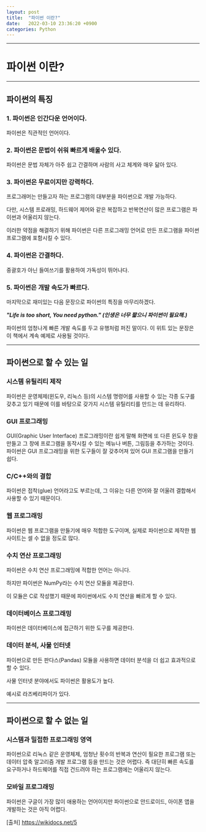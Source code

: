 ```yaml
---
layout: post
title:  "파이썬 이란?"
date:   2022-03-10 23:36:20 +0900
categories: Python
---
```


<hr>

# 파이썬 이란?

---

## 파이썬의 특징

### 1. 파이썬은 인간다운 언어이다.

파이썬은 직관적인 언어이다.

### 2. 파이썬은 문법이 쉬워 빠르게 배울수 있다.

파이썬은 문법 자체가 아주 쉽고 간결하며 사람의 사고 체계와 매우 닮아 있다.

### 3. 파이썬은 무료이지만 강력하다.

프로그래머는 만들고자 하는 프로그램의 대부분을 파이썬으로 개발 가능하다.

다만, 시스템 프로래밍, 하드웨어 제어와 같은 복잡하고 반복연산이 많은 프로그램은 파이썬과 어울리지 않는다. 

이러한 약점을 해결하기 위해 파이썬은 다른 프로그래밍 언어로 만든 프로그램을 파이썬 프로그램에 포함시킬 수 있다.

### 4. 파이썬은 간결하다.

중괄호가 아닌 들여쓰기를 활용하여 가독성이 뛰어나다.

### 5. 파이썬은 개발 속도가 빠르다.

마지막으로 재미있는 다음 문장으로 파이썬의 특징을 마무리하겠다.

***"Life is too short, You need python." (인생은 너무 짧으니 파이썬이 필요해.)***

파이썬의 엄청나게 빠른 개발 속도를 두고 유행처럼 퍼진 말이다. 이 위트 있는 문장은 이 책에서 계속 예제로 사용될 것이다.

---

## 파이썬으로 할 수 있는 일

### 시스템 유틸리티 제작

파이썬은 운영체제(윈도우, 리눅스 등)의 시스템 명령어를 사용할 수 있는 각종 도구를 갖추고 있기 때문에 이를 바탕으로 갖가지 시스템 유틸리티를 만드는 데 유리하다.

### GUI 프로그래밍

GUI(Graphic User Interface) 프로그래밍이란 쉽게 말해 화면에 또 다른 윈도우 창을 만들고 그 창에 프로그램을 동작시킬 수 있는 메뉴나 버튼, 그림등을 추가하는 것이다. 파이썬은 GUI 프로그래밍을 위한 도구들이 잘 갖추어져 있어 GUI 프로그램을 만들기 쉽다.

### C/C++와의 결합

파이썬은 접착(glue) 언어라고도 부르는데, 그 이유는 다른 언어와 잘 어울려 결합해서 사용할 수 있기 때문이다.

### 웹 프로그래밍

파이썬은 웹 프로그램을 만들기에 매우 적합한 도구이며, 실제로 파이썬으로 제작한 웹 사이트는 셀 수 없을 정도로 많다.

### 수치 연산 프로그래밍

파이썬은 수치 연산 프로그래밍에 적합한 언어는 아니다.

하지만 파이썬은 NumPy라는 수치 연산 모듈을 제공한다. 

이 모듈은 C로 작성했기 때문에 파이썬에서도 수치 연산을 빠르게 할 수 있다.

### 데이터베이스 프로그래밍

파이썬은 데이터베이스에 접근하기 위한 도구를 제공한다.

### 데이터 분석, 사물 인터넷

파이썬으로 만든 판다스(Pandas) 모듈을 사용하면 데이터 분석을 더 쉽고 효과적으로 할 수 있다.

사물 인터넷 분야에서도 파이썬은 활용도가 높다.

예시로 라즈베리파이가 있다.

---

## 파이썬으로 할 수 없는 일

### 시스템과 밀접한 프로그래밍 영역

파이썬으로 리눅스 같은 운영체제, 엄청난 횟수의 반복과 연산이 필요한 프로그램 또는 데이터 압축 알고리즘 개발 프로그램 등을 만드는 것은 어렵다. 즉 대단히 빠른 속도를 요구하거나 하드웨어를 직접 건드려야 하는 프로그램에는 어울리지 않는다.

### 모바일 프로그래밍

파이썬은 구글이 가장 많이 애용하는 언어이지만 파이썬으로 안드로이드, 아이폰 앱을 개발하는 것은 아직 어렵다.

[출처]
<https://wikidocs.net/5>